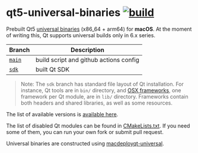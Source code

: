 # qt5-universal-binaries [![build](https://github.com/gavv/qt5-universal-binaries/actions/workflows/build.yml/badge.svg)](https://github.com/gavv/qt5-universal-binaries/actions/workflows/build.yml)

Prebuilt Qt5 [universal binaries](https://developer.apple.com/documentation/apple-silicon/building-a-universal-macos-binary) (x86_64 + arm64) for **macOS**. At the moment of writing this, Qt supports universal builds only in 6.x series.

Branch    | Description
--------- | ------
[`main`](https://github.com/gavv/qt5-universal-binaries) | build script and github actions config
[`sdk`](https://github.com/gavv/qt5-universal-binaries/tree/sdk) | built Qt SDK

> Note: The `sdk` branch has standard file layout of Qt installation. For instance, Qt tools are in `bin/` directory, and [OSX frameworks](https://developer.apple.com/library/archive/documentation/MacOSX/Conceptual/OSX_Technology_Overview/SystemFrameworks/SystemFrameworks.html), one framework per Qt module, are in `lib/` directory. Frameworks contain both headers and shared libraries, as well as some resources.

The list of available versions is [available here](https://github.com/gavv/qt5-universal-binaries/tags).

The list of disabled Qt modules can be found in [CMakeLists.txt](CMakeLists.txt). If you need some of them, you can run your own fork or submit pull request.

Universal binaries are constructed using [macdeployqt-universal](https://github.com/crystalidea/macdeployqt-universal).
